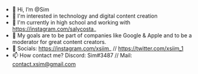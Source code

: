 - 👋 Hi, I’m @Sim
- 👀 I'm interested in technology and digital content creation
- 🌱 I'm currently in high school and working with https://instagram.com/salycosta_
- 💞️ My goals are to be part of companies like Google & Apple and to be a moderator for great content creators.
- 💜 Socials: https://instagram.com/xsiim_ // https://twitter.com/xsiim_1
- 📫 How contact me? Discord: Sim#3487 // Mail: contact.xsim@gmail.com  
<!---
SimPerfecciones/SimPerfecciones is a ✨ special ✨ repository because its `README.md` (this file) appears on your GitHub profile.
You can click the Preview link to take a look at your changes.
--->
